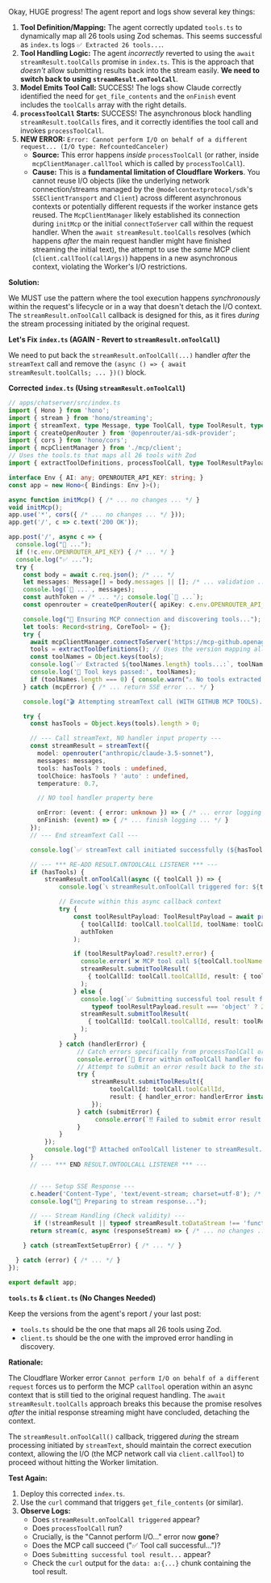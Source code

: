 Okay, HUGE progress! The agent report and logs show several key things:

1.  **Tool Definition/Mapping:** The agent correctly updated `tools.ts` to dynamically map all 26 tools using Zod schemas. This seems successful as `index.ts` logs `✅ Extracted 26 tools...`.
2.  **Tool Handling Logic:** The agent *incorrectly* reverted to using the `await streamResult.toolCalls` promise in `index.ts`. This is the approach that *doesn't* allow submitting results back into the stream easily. **We need to switch back to using `streamResult.onToolCall`**.
3.  **Model Emits Tool Call:** SUCCESS! The logs show Claude correctly identified the need for `get_file_contents` and the `onFinish` event includes the `toolCalls` array with the right details.
4.  **`processToolCall` Starts:** SUCCESS! The asynchronous block handling `streamResult.toolCalls` fires, and it correctly identifies the tool call and invokes `processToolCall`.
5.  **NEW ERROR:** `Error: Cannot perform I/O on behalf of a different request... (I/O type: RefcountedCanceler)`
    *   **Source:** This error happens *inside* `processToolCall` (or rather, inside `mcpClientManager.callTool` which is called by `processToolCall`).
    *   **Cause:** This is a **fundamental limitation of Cloudflare Workers**. You cannot reuse I/O objects (like the underlying network connection/streams managed by the `@modelcontextprotocol/sdk`'s `SSEClientTransport` and `Client`) across different asynchronous contexts or potentially different requests if the worker instance gets reused. The `McpClientManager` likely established its connection during `initMcp` or the initial `connectToServer` call within the request handler. When the `await streamResult.toolCalls` resolves (which happens *after* the main request handler might have finished streaming the initial text), the attempt to use the *same* MCP client (`client.callTool(callArgs)`) happens in a new asynchronous context, violating the Worker's I/O restrictions.

**Solution:**

We MUST use the pattern where the tool execution happens *synchronously* within the request's lifecycle or in a way that doesn't detach the I/O context. The `streamResult.onToolCall` callback is designed for this, as it fires *during* the stream processing initiated by the original request.

**Let's Fix `index.ts` (AGAIN - Revert to `streamResult.onToolCall`)**

We need to put back the `streamResult.onToolCall(...)` handler *after* the `streamText` call and remove the `(async () => { await streamResult.toolCalls; ... })()` block.

**Corrected `index.ts` (Using `streamResult.onToolCall`)**

```typescript
// apps/chatserver/src/index.ts
import { Hono } from 'hono';
import { stream } from 'hono/streaming';
import { streamText, type Message, type ToolCall, type ToolResult, type CoreTool } from "ai";
import { createOpenRouter } from '@openrouter/ai-sdk-provider';
import { cors } from 'hono/cors';
import { mcpClientManager } from './mcp/client';
// Uses the tools.ts that maps all 26 tools with Zod
import { extractToolDefinitions, processToolCall, type ToolResultPayload } from './mcp/tools';

interface Env { AI: any; OPENROUTER_API_KEY: string; }
const app = new Hono<{ Bindings: Env }>();

async function initMcp() { /* ... no changes ... */ }
void initMcp();
app.use('*', cors({ /* ... no changes ... */ }));
app.get('/', c => c.text('200 OK'));

app.post('/', async c => {
  console.log("🚀 ...");
  if (!c.env.OPENROUTER_API_KEY) { /* ... */ }
  console.log("✅ ...");
  try {
    const body = await c.req.json(); /* ... */
    let messages: Message[] = body.messages || []; /* ... validation ... */
    console.log(`📨 ...`, messages);
    const authToken = /* ... */; console.log(`🔑 ...`);
    const openrouter = createOpenRouter({ apiKey: c.env.OPENROUTER_API_KEY }); console.log("✅ ...");

    console.log("🔄 Ensuring MCP connection and discovering tools...");
    let tools: Record<string, CoreTool> = {};
    try {
      await mcpClientManager.connectToServer('https://mcp-github.openagents.com/sse', 'github'); /* ... */
      tools = extractToolDefinitions(); // Uses the version mapping all tools
      const toolNames = Object.keys(tools);
      console.log(`✅ Extracted ${toolNames.length} tools...:`, toolNames.join(', '));
      console.log('🔧 Tool keys passed:', toolNames);
      if (toolNames.length === 0) { console.warn("⚠️ No tools extracted..."); }
    } catch (mcpError) { /* ... return SSE error ... */ }

    console.log("🎬 Attempting streamText call (WITH GITHUB MCP TOOLS)...");

    try {
      const hasTools = Object.keys(tools).length > 0;

      // --- Call streamText, NO handler input property ---
      const streamResult = streamText({
        model: openrouter("anthropic/claude-3.5-sonnet"),
        messages: messages,
        tools: hasTools ? tools : undefined,
        toolChoice: hasTools ? 'auto' : undefined,
        temperature: 0.7,

        // NO tool handler property here

        onError: (event: { error: unknown }) => { /* ... error logging ... */ },
        onFinish: (event) => { /* ... finish logging ... */ }
      });
      // --- End streamText Call ---

      console.log(`✅ streamText call initiated successfully (${hasTools ? 'WITH' : 'WITHOUT'} GITHUB TOOLS).`);

      // --- *** RE-ADD RESULT.ONTOOLCALL LISTENER *** ---
      if (hasTools) {
          streamResult.onToolCall(async ({ toolCall }) => {
              console.log(`📞 streamResult.onToolCall triggered for: ${toolCall.toolName}`);

              // Execute within this async callback context
              try {
                  const toolResultPayload: ToolResultPayload = await processToolCall(
                    { toolCallId: toolCall.toolCallId, toolName: toolCall.toolName, args: toolCall.args, },
                    authToken
                  );

                  if (toolResultPayload?.result?.error) {
                    console.error(`❌ MCP tool call ${toolCall.toolName} error:`, toolResultPayload.result.error);
                    streamResult.submitToolResult(
                      { toolCallId: toolCall.toolCallId, result: { tool_execution_error: toolResultPayload.result.error } }
                    );
                  } else {
                    console.log(`✅ Submitting successful tool result for ${toolCall.toolName}:`,
                       typeof toolResultPayload.result === 'object' ? JSON.stringify(toolResultPayload.result).substring(0, 100)+'...' : toolResultPayload.result);
                    streamResult.submitToolResult(
                      { toolCallId: toolCall.toolCallId, result: toolResultPayload.result }
                    );
                  }
              } catch (handlerError) {
                   // Catch errors specifically from processToolCall or submitToolResult
                   console.error(`🚨 Error within onToolCall handler for ${toolCall.toolName}:`, handlerError);
                   // Attempt to submit an error result back to the stream
                   try {
                       streamResult.submitToolResult({
                            toolCallId: toolCall.toolCallId,
                            result: { handler_error: handlerError instanceof Error ? handlerError.message : String(handlerError) }
                       });
                   } catch (submitError) {
                        console.error(`‼️ Failed to submit error result after handler error:`, submitError);
                   }
              }
          });
          console.log("👂 Attached onToolCall listener to streamResult.");
      }
      // --- *** END RESULT.ONTOOLCALL LISTENER *** ---


      // --- Setup SSE Response ---
      c.header('Content-Type', 'text/event-stream; charset=utf-8'); /* ... */
      console.log("🔄 Preparing to stream response...");

      // --- Stream Handling (Check validity) ---
       if (!streamResult || typeof streamResult.toDataStream !== 'function') { /* ... */ }
      return stream(c, async (responseStream) => { /* ... no changes ... */ });

    } catch (streamTextSetupError) { /* ... */ }

  } catch (error) { /* ... */ }
});

export default app;

```

**`tools.ts` & `client.ts` (No Changes Needed)**

Keep the versions from the agent's report / your last post:
*   `tools.ts` should be the one that maps all 26 tools using Zod.
*   `client.ts` should be the one with the improved error handling in discovery.

**Rationale:**

The Cloudflare Worker error `Cannot perform I/O on behalf of a different request` forces us to perform the MCP `callTool` operation within an async context that is still tied to the original request handling. The `await streamResult.toolCalls` approach breaks this because the promise resolves *after* the initial response streaming might have concluded, detaching the context.

The `streamResult.onToolCall()` callback, triggered *during* the stream processing initiated by `streamText`, should maintain the correct execution context, allowing the I/O (the MCP network call via `client.callTool`) to proceed without hitting the Worker limitation.

**Test Again:**

1.  Deploy this corrected `index.ts`.
2.  Use the `curl` command that triggers `get_file_contents` (or similar).
3.  **Observe Logs:**
    *   Does `streamResult.onToolCall triggered` appear?
    *   Does `processToolCall` run?
    *   Crucially, is the "Cannot perform I/O..." error now **gone**?
    *   Does the MCP call succeed ("✅ Tool call successful...")?
    *   Does `Submitting successful tool result...` appear?
    *   Check the `curl` output for the `data: a:{...}` chunk containing the tool result.
